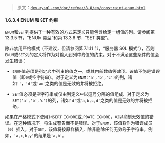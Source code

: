 > 原文：[`dev.mysql.com/doc/refman/8.0/en/constraint-enum.html`](https://dev.mysql.com/doc/refman/8.0/en/constraint-enum.html)

#### 1.6.3.4 ENUM 和 SET 约束

`ENUM`和`SET`列提供了一种有效的方式来定义只能包含给定一组值的列。请参阅第 13.3.5 节，“ENUM 类型”和第 13.3.6 节，“SET 类型”。

除非禁用严格模式（不建议，但请参阅第 7.1.11 节，“服务器 SQL 模式”），否则`ENUM`或`SET`列的定义将作为对输入到列中的值的约束。对于不满足这些条件的值会发生错误：

+   `ENUM`值必须是列定义中列出的值之一，或其内部数值等效项。该值不能是错误值（即`0`或空字符串）。对于定义为`ENUM('a','b','c')`的列，诸如`''`，`'d'`或`'ax'`之类的值是无效的并将被拒绝。

+   `SET`值必须是空字符串或仅由列定义中以逗号分隔的值组成。对于定义为`SET('a','b','c')`的列，诸如`'d'`或`'a,b,c,d'`之类的值是无效的并将被拒绝。

如果在严格模式下使用`INSERT IGNORE`或`UPDATE IGNORE`，可以抑制无效值的错误。在这种情况下，将生成警告而不是错误。对于`ENUM`，该值将作为错误成员（`0`）插入。对于`SET`，该值将按原样插入，除非删除任何无效的子字符串。例如，`'a,x,b,y'`的结果是`'a,b'`。
